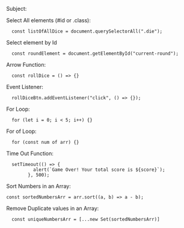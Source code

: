 Subject:

Select All elements (#id or .class):
```
  const listOfAllDice = document.querySelectorAll(".die");
```

Select element by Id
```
  const roundElement = document.getElementById("current-round");
```

Arrow Function:
```
  const rollDice = () => {}
```

Event Listener:
```
  rollDiceBtn.addEventListener("click", () => {});
```

For Loop:
```
  for (let i = 0; i < 5; i++) {}
```

For of Loop:
```
  for (const num of arr) {}
```

Time Out Function:
```
  setTimeout(() => {
          alert(`Game Over! Your total score is ${score}`);
        }, 500);
```

Sort Numbers in an Array:
```
const sortedNumbersArr = arr.sort((a, b) => a - b);
```

Remove Duplicate values in an Array:
```
  const uniqueNumbersArr = [...new Set(sortedNumbersArr)]
```
